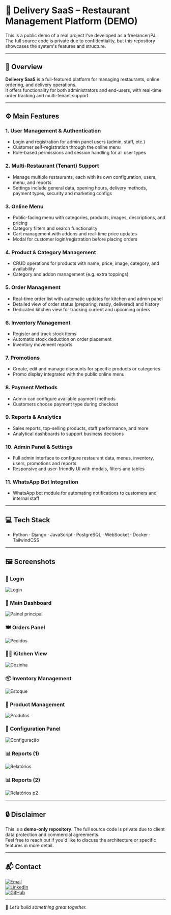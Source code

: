 # 🍔 Delivery SaaS – Restaurant Management Platform (DEMO)

This is a public demo of a real project I've developed as a freelancer/PJ.  
The full source code is private due to confidentiality, but this repository showcases the system's features and structure.

---

## 📌 Overview

**Delivery SaaS** is a full-featured platform for managing restaurants, online ordering, and delivery operations.  
It offers functionality for both administrators and end-users, with real-time order tracking and multi-tenant support.

---

## ⚙️ Main Features

### 1. User Management & Authentication
- Login and registration for admin panel users (admin, staff, etc.)
- Customer self-registration through the online menu
- Role-based permissions and session handling for all user types

### 2. Multi-Restaurant (Tenant) Support
- Manage multiple restaurants, each with its own configuration, users, menu, and reports
- Settings include general data, opening hours, delivery methods, payment types, security and marketing configs

### 3. Online Menu
- Public-facing menu with categories, products, images, descriptions, and pricing
- Category filters and search functionality
- Cart management with addons and real-time price updates
- Modal for customer login/registration before placing orders

### 4. Product & Category Management
- CRUD operations for products with name, price, image, category, and availability
- Category and addon management (e.g. extra toppings)

### 5. Order Management
- Real-time order list with automatic updates for kitchen and admin panel
- Detailed view of order status (preparing, ready, delivered) and history
- Dedicated kitchen view for tracking current and upcoming orders

### 6. Inventory Management
- Register and track stock items
- Automatic stock deduction on order placement
- Inventory movement reports

### 7. Promotions
- Create, edit and manage discounts for specific products or categories
- Promo display integrated with the public online menu

### 8. Payment Methods
- Admin can configure available payment methods
- Customers choose payment type during checkout

### 9. Reports & Analytics
- Sales reports, top-selling products, staff performance, and more
- Analytical dashboards to support business decisions

### 10. Admin Panel & Settings
- Full admin interface to configure restaurant data, menus, inventory, users, promotions and reports
- Responsive and user-friendly UI with modals, filters and tables

### 11. WhatsApp Bot Integration
- WhatsApp bot module for automating notifications to customers and internal staff

---

## 💻 Tech Stack

- Python · Django · JavaScript · PostgreSQL · WebSocket · Docker · TailwindCSS

---

## 🖼️ Screenshots

### 🔐 Login
![Login](./seets/Login.png)

### 🧭 Main Dashboard
![Painel principal](./seets/Painel%20principal.png)

### 🍽️ Orders Panel
![Pedidos](./seets/Pedidos.png)

### 👨‍🍳 Kitchen View
![Cozinha](./seets/Cozinha.png)

### 📦 Inventory Management
![Estoque](./seets/Estoque.png)

### 🛒 Product Management
![Produtos](./seets/Produtos.png)

### 🧩 Configuration Panel
![Configuração](./seets/Configura%C3%A7%C3%A3o.png)

### 📊 Reports (1)
![Relatórios](./seets/Relatorios.png)

### 📊 Reports (2)
![Relatórios p2](./seets/Relatorios%20p2.png)

---

## 🔒 Disclaimer

This is a **demo-only repository**. The full source code is private due to client data protection and commercial agreements.  
Feel free to reach out if you'd like to discuss the architecture or specific features in more detail.

---

## 📬 Contact

[![Email](https://img.shields.io/badge/-Email-D14836?style=for-the-badge&logo=gmail&logoColor=white)](mailto:lds.antunesdev@gmail.com)  
[![LinkedIn](https://img.shields.io/badge/-LinkedIn-0A66C2?style=for-the-badge&logo=linkedin&logoColor=white)](https://www.linkedin.com/in/lucas-souza-a869882aa/)  
[![GitHub](https://img.shields.io/badge/-GitHub-181717?style=for-the-badge&logo=github&logoColor=white)](https://github.com/codewithsouza)

---

🚀 *Let’s build something great together.*


<!-- temporary change to force git commit -->

